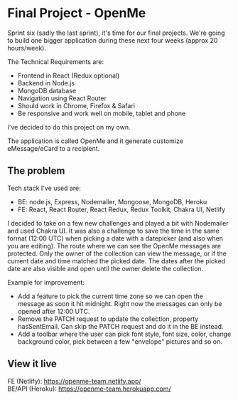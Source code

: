 # Final Project - OpenMe

Sprint six (sadly the last sprint), it's time for our final projects. We're going to build one bigger application during these next four weeks (approx 20 hours/week).

The Technical Requirements are:

- Frontend in React (Redux optional)
- Backend in Node.js
- MongoDB database
- Navigation using React Router
- Should work in Chrome, Firefox & Safari
- Be responsive and work well on mobile, tablet and phone

I've decided to do this project on my own.

The application is called OpenMe and it generate customize eMessage/eCard to a recipient.

## The problem

Tech stack I've used are:

- BE: node.js, Express, Nodemailer, Mongoose, MongoDB, Heroku
- FE: React, React Router, React Redux, Redux Toolkit, Chakra UI, Netlify

I decided to take on a few new challenges and played a bit with Nodemailer and used Chakra UI.
It was also a challenge to save the time in the same format (12:00 UTC) when picking a date with a datepicker (and also when you are editing).
The route where we can see the OpenMe messages are protected. Only the owner of the collection can view the message, or if the current date and time matched the picked date. The dates after the picked date are also visible and open until the owner delete the collection.

Example for improvement:

- Add a feature to pick the current time zone so we can open the message as soon it hit midnight. Right now the messages can only be opened after 12:00 UTC.
- Remove the PATCH request to update the collection, property hasSentEmail. Can skip the PATCH request and do it in the BE instead.
- Add a toolbar where the user can pick font style, font size, color, change background color, pick between a few "envelope" pictures and so on.

## View it live

FE (Netlify): https://openme-team.netlify.app/ \
BE/API (Heroku): https://openme-team.herokuapp.com/
